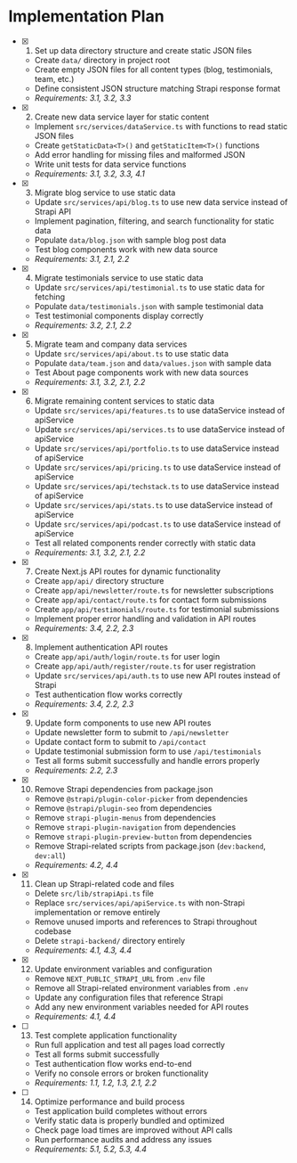 # Implementation Plan

- [x] 1. Set up data directory structure and create static JSON files
  - Create `data/` directory in project root
  - Create empty JSON files for all content types (blog, testimonials, team, etc.)
  - Define consistent JSON structure matching Strapi response format
  - _Requirements: 3.1, 3.2, 3.3_

- [x] 2. Create new data service layer for static content
  - Implement `src/services/dataService.ts` with functions to read static JSON files
  - Create `getStaticData<T>()` and `getStaticItem<T>()` functions
  - Add error handling for missing files and malformed JSON
  - Write unit tests for data service functions
  - _Requirements: 3.1, 3.2, 3.3, 4.1_

- [x] 3. Migrate blog service to use static data
  - Update `src/services/api/blog.ts` to use new data service instead of Strapi API
  - Implement pagination, filtering, and search functionality for static data
  - Populate `data/blog.json` with sample blog post data
  - Test blog components work with new data source
  - _Requirements: 3.1, 2.1, 2.2_

- [x] 4. Migrate testimonials service to use static data
  - Update `src/services/api/testimonial.ts` to use static data for fetching
  - Populate `data/testimonials.json` with sample testimonial data
  - Test testimonial components display correctly
  - _Requirements: 3.2, 2.1, 2.2_

- [x] 5. Migrate team and company data services
  - Update `src/services/api/about.ts` to use static data
  - Populate `data/team.json` and `data/values.json` with sample data
  - Test About page components work with new data sources
  - _Requirements: 3.1, 3.2, 2.1, 2.2_

- [x] 6. Migrate remaining content services to static data
  - Update `src/services/api/features.ts` to use dataService instead of apiService
  - Update `src/services/api/services.ts` to use dataService instead of apiService
  - Update `src/services/api/portfolio.ts` to use dataService instead of apiService
  - Update `src/services/api/pricing.ts` to use dataService instead of apiService
  - Update `src/services/api/techstack.ts` to use dataService instead of apiService
  - Update `src/services/api/stats.ts` to use dataService instead of apiService
  - Update `src/services/api/podcast.ts` to use dataService instead of apiService
  - Test all related components render correctly with static data
  - _Requirements: 3.1, 3.2, 2.1, 2.2_

- [x] 7. Create Next.js API routes for dynamic functionality
  - Create `app/api/` directory structure
  - Create `app/api/newsletter/route.ts` for newsletter subscriptions
  - Create `app/api/contact/route.ts` for contact form submissions
  - Create `app/api/testimonials/route.ts` for testimonial submissions
  - Implement proper error handling and validation in API routes
  - _Requirements: 3.4, 2.2, 2.3_

- [x] 8. Implement authentication API routes
  - Create `app/api/auth/login/route.ts` for user login
  - Create `app/api/auth/register/route.ts` for user registration
  - Update `src/services/api/auth.ts` to use new API routes instead of Strapi
  - Test authentication flow works correctly
  - _Requirements: 3.4, 2.2, 2.3_

- [x] 9. Update form components to use new API routes
  - Update newsletter form to submit to `/api/newsletter`
  - Update contact form to submit to `/api/contact`
  - Update testimonial submission form to use `/api/testimonials`
  - Test all forms submit successfully and handle errors properly
  - _Requirements: 2.2, 2.3_

- [x] 10. Remove Strapi dependencies from package.json
  - Remove `@strapi/plugin-color-picker` from dependencies
  - Remove `@strapi/plugin-seo` from dependencies
  - Remove `strapi-plugin-menus` from dependencies
  - Remove `strapi-plugin-navigation` from dependencies
  - Remove `strapi-plugin-preview-button` from dependencies
  - Remove Strapi-related scripts from package.json (`dev:backend`, `dev:all`)
  - _Requirements: 4.2, 4.4_

- [x] 11. Clean up Strapi-related code and files




  - Delete `src/lib/strapiApi.ts` file
  - Replace `src/services/api/apiService.ts` with non-Strapi implementation or remove entirely
  - Remove unused imports and references to Strapi throughout codebase
  - Delete `strapi-backend/` directory entirely
  - _Requirements: 4.1, 4.3, 4.4_

- [x] 12. Update environment variables and configuration




  - Remove `NEXT_PUBLIC_STRAPI_URL` from `.env` file
  - Remove all Strapi-related environment variables from `.env`
  - Update any configuration files that reference Strapi
  - Add any new environment variables needed for API routes
  - _Requirements: 4.1, 4.4_

- [ ] 13. Test complete application functionality


  - Run full application and test all pages load correctly
  - Test all forms submit successfully
  - Test authentication flow works end-to-end
  - Verify no console errors or broken functionality
  - _Requirements: 1.1, 1.2, 1.3, 2.1, 2.2_

- [ ] 14. Optimize performance and build process
  - Test application build completes without errors
  - Verify static data is properly bundled and optimized
  - Check page load times are improved without API calls
  - Run performance audits and address any issues
  - _Requirements: 5.1, 5.2, 5.3, 4.4_
